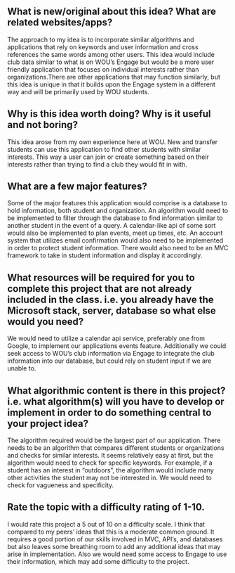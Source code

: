 ﻿## What is new/original about this idea? What are related websites/apps? 


The approach to my idea is to incorporate similar algorithms and applications that rely on keywords and user information and cross references the same words among other users. 
This idea would include  club data similar to what is on WOU’s Engage but would be a more user friendly application that focuses on individual interests rather than 
organizations.There are other applications that may function similarly, but this idea is unique in that it builds upon the Engage system in a different way and will be 
primarily used by WOU students.


## Why is this idea worth doing? Why is it useful and not boring?

This idea arose from my own experience here at WOU. New and transfer students can use this application to find other students with similar interests. 
This way a user can join or create something based on their interests rather than trying to find a club they would fit in with. 


## What are a few major features?


Some of the major features this application would comprise is a database to hold information, both student and organization. An algorithm would need to be implemented to
filter through the database to find information similar to another student in the event of a query. A calendar-like api of some sort would also be implemented to plan events, 
meet up times, etc. An account system that utilizes email confirmation would also need to be implemented in order to protect student information. 
There would also need to be an MVC framework to take in student information and display it accordingly.


## What resources will be required for you to complete this project that are not already included in the class. i.e. you already have the Microsoft stack, server, database so what else would you need? 


We would  need to utilize a calendar api service, preferably one from Google, to implement our applications events feature. Additionally we could seek access to WOU’s 
club information via Engage to integrate the club information into our database, but could rely on student input if we are unable to.


## What algorithmic content is there in this project? i.e. what algorithm(s) will you have to develop or implement in order to do something central to your project idea? 


The algorithm required would be the largest part of our application. There needs to be an algorithm that compares different students or organizations and checks for 
similar interests. It seems relatively easy at first, but the algorithm would need to check for specific keywords. For example, if a student has an interest in “outdoors”, the 
algorithm would include many other activities the student may not be interested in. We would need to check for vagueness and specificity.


## Rate the topic with a difficulty rating of 1-10.
        
I would rate this project a 5 out of 10 on a difficulty scale. I think that compared to my peers’ ideas that this is a moderate common ground. It requires a good portion of 
our skills involved in MVC, API’s, and databases but also leaves some breathing room to add any additional ideas that may arise in implementation. Also we would need some access 
to Engage to use their information, which may add some difficulty to the project. 
